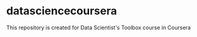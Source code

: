 datasciencecoursera
===================

This repository is created for Data Scientist's Toolbox course in Coursera
